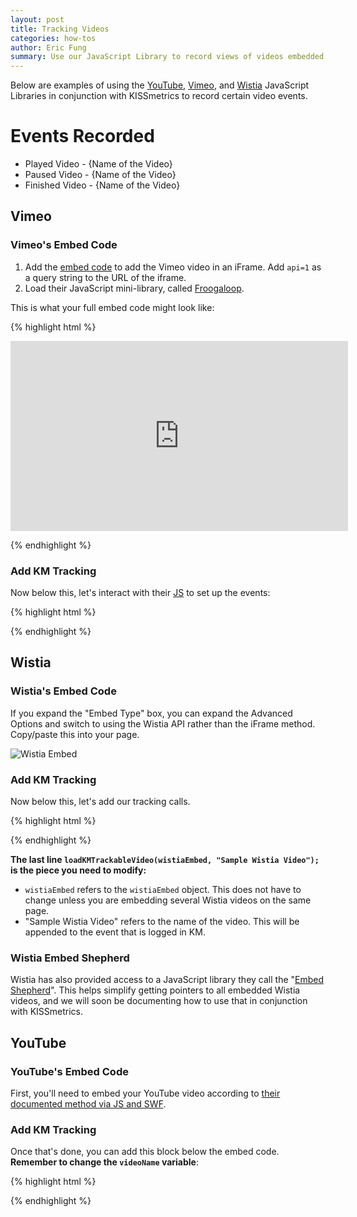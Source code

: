 ```yaml
---
layout: post
title: Tracking Videos
categories: how-tos
author: Eric Fung
summary: Use our JavaScript Library to record views of videos embedded on your site.
---
```

Below are examples of using the [YouTube](#youtube), [Vimeo](#vimeo), and [Wistia](#wistia) JavaScript Libraries in conjunction with KISSmetrics to record certain video events.

# Events Recorded

* Played Video - {Name of the Video}
* Paused Video - {Name of the Video}
* Finished Video - {Name of the Video}

<a name="vimeo" ></a>
## Vimeo

### Vimeo's Embed Code

1. Add the [embed code][vimeo-embed] to add the Vimeo video in an iFrame. Add `api=1` as a query string to the URL of the iframe.
2. Load their JavaScript mini-library, called [Froogaloop][vimeo-froogaloop].

This is what your full embed code might look like:

{% highlight html %}
<!-- Load the video with the API enabled -->
<iframe id="player1" src="http://player.vimeo.com/video/7100569?player_id=player1&api=1" width="540" height="304" frameborder="0" webkitallowfullscreen></iframe>
 
<!-- Load Froogaloop, Vimeo's JS API -->
<script src="http://a.vimeocdn.com/js/froogaloop2.min.js"></script>
{% endhighlight %}

### Add KM Tracking
Now below this, let's interact with their [JS][vimeo-js] to set up the events:

{% highlight html %}
<script type="text/javascript">
var iframe = $('#player1')[0],
    player = $f(iframe),

// TODO: The only piece of the code to modify is the video name.
var videoName = "Sample Video";

// Add listeners after the player is ready.
player.addEvent('ready', function() {
  player.addEvent('play', function(){
    _kmq.push(['record', 'Played Video - ' + videoName]); });
  player.addEvent('pause', function(){
    _kmq.push(['record', 'Paused Video - ' + videoName]); });
  player.addEvent('finish', function(){
    _kmq.push(['record', 'Finished Video - ' + videoName]); });
});
</script>
{% endhighlight %}

<a name="wistia" ></a>
## Wistia

### Wistia's Embed Code
If you expand the "Embed Type" box, you can expand the Advanced Options and switch to using the Wistia API rather than the iFrame method. Copy/paste this into your page.

![Wistia Embed][wistia-embed]

### Add KM Tracking
Now below this, let's add our tracking calls.

{% highlight html %}
<script type="text/javascript">
function loadKMTrackableVideo (wistia_object, videoName) {
  // Add tracking to 'play', 'pause', and 'end' events.
  wistia_object.bind("play", function() {
    _kmq.push(['record', 'Played video - ' + videoName]);
  });
  wistia_object.bind("pause", function() {
    _kmq.push(['record', 'Paused video - ' + videoName]);
  });
  wistia_object.bind("end", function() {
    _kmq.push(['record', 'Finished video - ' + videoName]);
  });
}

// TODO: The only piece of the code to modify is the video name.
loadKMTrackableVideo(wistiaEmbed, "Sample Wistia Video");
</script>
{% endhighlight %}

**The last line `loadKMTrackableVideo(wistiaEmbed, "Sample Wistia Video");` is the piece you need to modify:**

* `wistiaEmbed` refers to the `wistiaEmbed` object. This does not have to change unless you are embedding several Wistia videos on the same page.
* "Sample Wistia Video" refers to the name of the video. This will be appended to the event that is logged in KM.

### Wistia Embed Shepherd

Wistia has also provided access to a JavaScript library they call the "[Embed Shepherd][wistia-embed-shepherd]". This helps simplify getting pointers to all embedded Wistia videos, and we will soon be documenting how to use that in conjunction with KISSmetrics.

<a name="youtube" ></a>
## YouTube

### YouTube's Embed Code
First, you'll need to embed your YouTube video according to [their documented method via JS and SWF][youtube-embed].

### Add KM Tracking
Once that's done, you can add this block below the embed code. **Remember to change the `videoName` variable**:

{% highlight html %}
<script type="text/javascript">
// Get a reference to the player and listen for state changes
function onYouTubePlayerReady(playerId) {
  ytplayer = document.getElementById("myytplayer");
  ytplayer.addEventListener("onStateChange", "onytplayerStateChange");
}

// TODO: The only piece of the code to modify is the video name.
var videoName = "Sample Video";

function onytplayerStateChange(newState) {
  switch(newState) {
    case 1: // YT.PlayerState.PLAYING
      _kmq.push(['record', 'Played Video - ' + videoName]);
      break;
    case 2: // YT.PlayerState.PAUSED
      _kmq.push(['record', 'Paused Video - ' + videoName]);
      break;
    case 0: // YT.PlayerState.ENDED
      _kmq.push(['record', 'Finished Video - ' + videoName]);
      break;
    default:
      return;
  }
}
</script>
{% endhighlight %}

[vimeo-embed]: http://developer.vimeo.com/player/embedding
[vimeo-froogaloop]: https://github.com/vimeo/player-api/tree/master/javascript
[vimeo-js]: http://developer.vimeo.com/player/js-api

[wistia-embed]: https://s3.amazonaws.com/kissmetrics-support-files/assets/how-tos/tracking-video/wistia-embed.png
[wistia-embed-shepherd]: http://wistia.com/doc/embed-shepherd
[youtube-embed]: https://developers.google.com/youtube/js_api_reference#Embedding